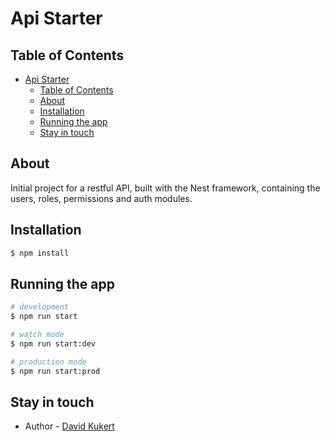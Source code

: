 # Api Starter

## Table of Contents

-   [Api Starter](#api-starter)
    -   [Table of Contents](#table-of-contents)
    -   [About ](#about-)
    -   [Installation](#installation)
    -   [Running the app](#running-the-app)
    -   [Stay in touch](#stay-in-touch)

## About <a name = "about"></a>

Initial project for a restful API, built with the Nest framework, containing the users, roles, permissions and auth modules.

## Installation

```bash
$ npm install
```

## Running the app

```bash
# development
$ npm run start

# watch mode
$ npm run start:dev

# production mode
$ npm run start:prod
```

## Stay in touch

-   Author - [David Kukert](https://kukert.com)
